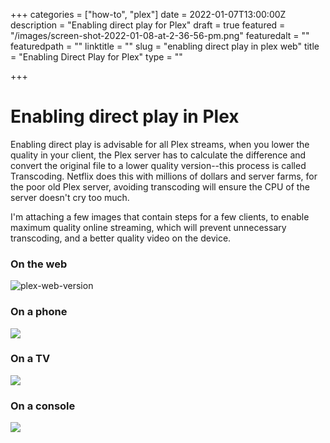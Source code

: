 +++
categories = ["how-to", "plex"]
date = 2022-01-07T13:00:00Z
description = "Enabling direct play for Plex"
draft = true
featured = "/images/screen-shot-2022-01-08-at-2-36-56-pm.png"
featuredalt = ""
featuredpath = ""
linktitle = ""
slug = "enabling direct play in plex web"
title = "Enabling Direct Play for Plex"
type = ""

+++
# Enabling direct play in Plex

Enabling direct play is advisable for all Plex streams, when you lower the quality in your client, the Plex server has to calculate the difference and convert the original file to a lower quality version--this process is called Transcoding. Netflix does this with millions of dollars and server farms, for the poor old Plex server, avoiding transcoding will ensure the CPU of the server doesn't cry too much.

I'm attaching a few images that contain steps for a few clients, to enable maximum quality online streaming, which will prevent unnecessary transcoding, and a better quality video on the device.

### On the web

![](/images/xtagrju.jpg "plex-web-version")

### On a phone

![](/images/fpjn6tj.jpg)

### On a TV

![](/images/nka80gw.jpg)

### On a console

![](/images/tmbh6n2.jpg)